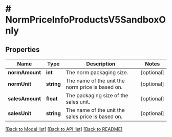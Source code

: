 # # NormPriceInfoProductsV5SandboxOnly

## Properties

Name | Type | Description | Notes
------------ | ------------- | ------------- | -------------
**normAmount** | **int** | The norm packaging size. | [optional]
**normUnit** | **string** | The name of the unit the norm price is based on. | [optional]
**salesAmount** | **float** | The packaging size of the sales unit. | [optional]
**salesUnit** | **string** | The name of the unit the sales price is based on. | [optional]

[[Back to Model list]](../../README.md#models) [[Back to API list]](../../README.md#endpoints) [[Back to README]](../../README.md)
